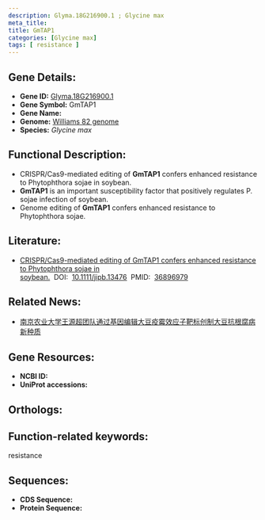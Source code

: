 ```yaml
---
description: Glyma.18G216900.1 ; Glycine max
meta_title:
title: GmTAP1
categories: [Glycine max]
tags: [ resistance ]
---
```


## Gene Details:
- **Gene ID:**	[Glyma.18G216900.1]()
- **Gene Symbol:** GmTAP1
- **Gene Name:** 
- **Genome:** [Williams 82 genome]()
- **Species:** *Glycine max*

## Functional Description:
   - CRISPR/Cas9-mediated editing of **GmTAP1** confers enhanced resistance to Phytophthora sojae in soybean.
   - **GmTAP1** is an important susceptibility factor that positively regulates P. sojae infection of soybean.
   - Genome editing of **GmTAP1** confers enhanced resistance to Phytophthora sojae.

## Literature:
   - [CRISPR/Cas9-mediated editing of GmTAP1 confers enhanced resistance to Phytophthora sojae in soybean.]( https://onlinelibrary.wiley.com/doi/10.1111/jipb.13476)&nbsp;&nbsp;DOI:&nbsp;&nbsp;[10.1111/jipb.13476](https://onlinelibrary.wiley.com/doi/10.1111/jipb.13476)&nbsp;&nbsp;PMID:&nbsp;&nbsp;[36896979](https://pubmed.ncbi.nlm.nih.gov/36896979/)

## Related News:
   - [南京农业大学王源超团队通过基因编辑大豆疫霉效应子靶标创制大豆抗根腐病新种质](https://mp.weixin.qq.com/s?__biz=MzIyOTY2NDYyNQ==&mid=2247567871&idx=5&sn=e9de32a6f369cda3686425a7f29d2669&chksm=5174abba866cfd13a6f8492fdd8f087d47e4b7bcd04abc26442c92efa48cda6cf14ef694b541&scene=27#wechat_redirect)

## Gene Resources:
- **NCBI ID:** [](https://www.ncbi.nlm.nih.gov/gene/?term=)
- **UniProt accessions:** [](https://www.uniprot.org/uniprotkb//entry)

## Orthologs:

## Function-related keywords:
resistance

## Sequences:
- **CDS Sequence:**
- **Protein Sequence:**
